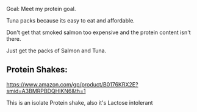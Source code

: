 Goal: Meet my protein goal.


Tuna packs because its easy to eat and affordable. 

Don't get that smoked salmon too expensive and the protein content isn't there.


Just get the packs of Salmon and Tuna.

## Protein Shakes:

https://www.amazon.com/gp/product/B0176KRX2E?smid=A3BMRPBDQHIKN6&th=1

This is an isolate Protein shake, also it's Lactose intolerant 

